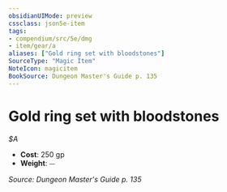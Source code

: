```yaml
---
obsidianUIMode: preview
cssclass: json5e-item
tags:
- compendium/src/5e/dmg
- item/gear/a
aliases: ["Gold ring set with bloodstones"]
SourceType: "Magic Item"
NoteIcon: magicitem
BookSource: Dungeon Master's Guide p. 135
---
```

# Gold ring set with bloodstones
*$A*  

- **Cost**: 250 gp
- **Weight**: ⏤

*Source: Dungeon Master's Guide p. 135*